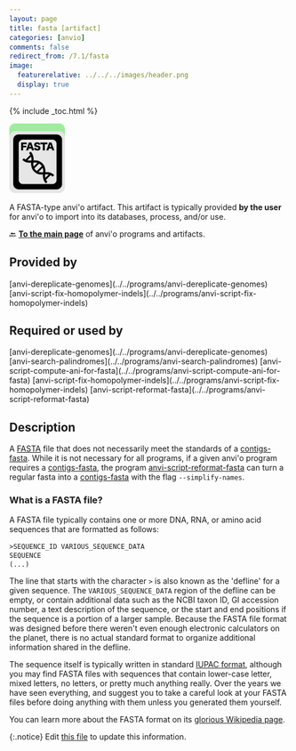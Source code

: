 ```yaml
---
layout: page
title: fasta [artifact]
categories: [anvio]
comments: false
redirect_from: /7.1/fasta
image:
  featurerelative: ../../../images/header.png
  display: true
---
```



{% include _toc.html %}


<img src="../../images/icons/FASTA.png" alt="FASTA" style="width:100px; border:none" />

A FASTA-type anvi'o artifact. This artifact is typically provided **by the user** for anvi'o to import into its databases, process, and/or use.

🔙 **[To the main page](../../)** of anvi'o programs and artifacts.

## Provided by


<p style="text-align: left" markdown="1"><span class="artifact-p">[anvi-dereplicate-genomes](../../programs/anvi-dereplicate-genomes)</span> <span class="artifact-p">[anvi-script-fix-homopolymer-indels](../../programs/anvi-script-fix-homopolymer-indels)</span></p>


## Required or used by


<p style="text-align: left" markdown="1"><span class="artifact-r">[anvi-dereplicate-genomes](../../programs/anvi-dereplicate-genomes)</span> <span class="artifact-r">[anvi-search-palindromes](../../programs/anvi-search-palindromes)</span> <span class="artifact-r">[anvi-script-compute-ani-for-fasta](../../programs/anvi-script-compute-ani-for-fasta)</span> <span class="artifact-r">[anvi-script-fix-homopolymer-indels](../../programs/anvi-script-fix-homopolymer-indels)</span> <span class="artifact-r">[anvi-script-reformat-fasta](../../programs/anvi-script-reformat-fasta)</span></p>


## Description

A [FASTA](https://en.wikipedia.org/wiki/FASTA_format) file that does not necessarily meet the standards of a <span class="artifact-n">[contigs-fasta](/software/anvio/help/7.1/artifacts/contigs-fasta)</span>. While it is not necessary for all programs, if a given anvi'o program requires a <span class="artifact-n">[contigs-fasta](/software/anvio/help/7.1/artifacts/contigs-fasta)</span>, the program <span class="artifact-n">[anvi-script-reformat-fasta](/software/anvio/help/7.1/programs/anvi-script-reformat-fasta)</span> can turn a regular fasta into a <span class="artifact-n">[contigs-fasta](/software/anvio/help/7.1/artifacts/contigs-fasta)</span> with the flag `--simplify-names`.

### What is a FASTA file?

A FASTA file typically contains one or more DNA, RNA, or amino acid sequences that are formatted as follows:

```
>SEQUENCE_ID VARIOUS_SEQUENCE_DATA
SEQUENCE
(...)
```

The line that starts with the character `>` is also known as the 'defline' for a given sequence. The `VARIOUS_SEQUENCE_DATA` region of the defline can be empty, or contain additional data such as the NCBI taxon ID, GI accession number, a text description of the sequence, or the start and end positions if the sequence is a portion of a larger sample. Because the FASTA file format was designed before there weren't even enough electronic calculators on the planet, there is no actual standard format to organize additional information shared in the defline.

The sequence itself is typically written in standard [IUPAC format](https://en.wikipedia.org/wiki/Nucleic_acid_notation), although you may find FASTA files with sequences that contain lower-case letter, mixed letters, no letters, or pretty much anything really. Over the years we have seen everything, and suggest you to take a careful look at your FASTA files before doing anything with them unless you generated them yourself.

You can learn more about the FASTA format on its [glorious Wikipedia page](https://en.wikipedia.org/wiki/FASTA_format).


{:.notice}
Edit [this file](https://github.com/merenlab/anvio/tree/master/anvio/docs/artifacts/fasta.md) to update this information.

